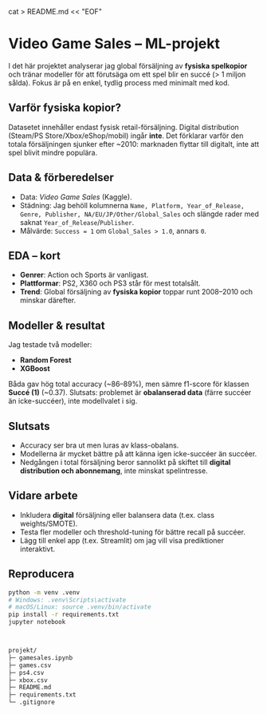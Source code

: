 cat > README.md << "EOF"
# Video Game Sales – ML-projekt

I det här projektet analyserar jag global försäljning av **fysiska spelkopior** och tränar modeller för att förutsäga om ett spel blir en succé (> 1 miljon sålda). Fokus är på en enkel, tydlig process med minimalt med kod.

## Varför fysiska kopior?
Datasetet innehåller endast fysisk retail-försäljning. Digital distribution (Steam/PS Store/Xbox/eShop/mobil) ingår **inte**. Det förklarar varför den totala försäljningen sjunker efter ~2010: marknaden flyttar till digitalt, inte att spel blivit mindre populära.

## Data & förberedelser
- Data: *Video Game Sales* (Kaggle).  
- Städning: Jag behöll kolumnerna `Name, Platform, Year_of_Release, Genre, Publisher, NA/EU/JP/Other/Global_Sales` och slängde rader med saknat `Year_of_Release`/`Publisher`.  
- Målvärde: `Success = 1` om `Global_Sales > 1.0`, annars `0`.

## EDA – kort
- **Genrer**: Action och Sports är vanligast.
- **Plattformar**: PS2, X360 och PS3 står för mest totalsålt.
- **Trend**: Global försäljning av **fysiska kopior** toppar runt 2008–2010 och minskar därefter.

## Modeller & resultat
Jag testade två modeller:
- **Random Forest**  
- **XGBoost**

Båda gav hög total accuracy (~86–89%), men sämre f1-score för klassen **Succé (1)** (~0.37). Slutsats: problemet är **obalanserad data** (färre succéer än icke-succéer), inte modellvalet i sig.

## Slutsats
- Accuracy ser bra ut men luras av klass-obalans.  
- Modellerna är mycket bättre på att känna igen icke-succéer än succéer.  
- Nedgången i total försäljning beror sannolikt på skiftet till **digital distribution och abonnemang**, inte minskat spelintresse.

## Vidare arbete
- Inkludera **digital** försäljning eller balansera data (t.ex. class weights/SMOTE).  
- Testa fler modeller och threshold-tuning för bättre recall på succéer.  
- Lägg till enkel app (t.ex. Streamlit) om jag vill visa prediktioner interaktivt.

## Reproducera
```bash
python -m venv .venv
# Windows: .venv\Scripts\activate
# macOS/Linux: source .venv/bin/activate
pip install -r requirements.txt
jupyter notebook



projekt/
├─ gamesales.ipynb
├─ games.csv
├─ ps4.csv
├─ xbox.csv
├─ README.md
├─ requirements.txt
└─ .gitignore
